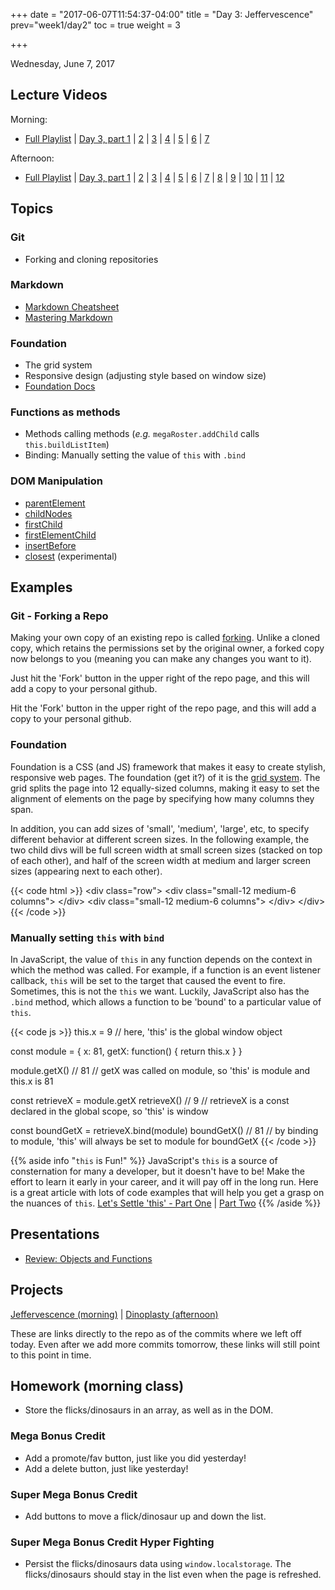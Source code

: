 +++
date = "2017-06-07T11:54:37-04:00"
title = "Day 3: Jeffervescence"
prev="week1/day2"
toc = true
weight = 3

+++

<date>Wednesday, June 7, 2017</date>

## Lecture Videos

Morning:

* [Full Playlist](https://www.youtube.com/playlist?list=PLuT2TqJuwaY9SEkynJl1LudbfzWqc4l84) | [Day 3, part 1]() | [2]() | [3]() | [4]() | [5]() | [6]() | [7]()

Afternoon:

* [Full Playlist](https://www.youtube.com/playlist?list=PLuT2TqJuwaY9uIH9AFDZUyfalE-tY8REa) | [Day 3, part 1]() | [2]() | [3]() | [4]() | [5]() | [6]() | [7]() | [8]() | [9]() | [10]() | [11]() | [12]()

## Topics

### Git
* Forking and cloning repositories

### Markdown

* [Markdown Cheatsheet](http://assemble.io/docs/Cheatsheet-Markdown.html)
* [Mastering Markdown](https://guides.github.com/features/mastering-markdown/)

### Foundation

* The grid system
* Responsive design (adjusting style based on window size)
* [Foundation Docs](http://foundation.zurb.com/sites/docs/)

### Functions as methods

* Methods calling methods (_e.g._ `megaRoster.addChild` calls `this.buildListItem`)
* Binding: Manually setting the value of `this` with `.bind`

### DOM Manipulation

* [parentElement](https://developer.mozilla.org/en-US/docs/Web/API/Node/parentElement)
* [childNodes](https://developer.mozilla.org/en-US/docs/Web/API/Node/childNodes)
* [firstChild](https://developer.mozilla.org/en-US/docs/Web/API/Node/firstChild)
* [firstElementChild](https://developer.mozilla.org/en-US/docs/Web/API/ParentNode/firstElementChild)
* [insertBefore](https://developer.mozilla.org/en-US/docs/Web/API/Node/insertBefore)
* [closest](https://developer.mozilla.org/en-US/docs/Web/API/Element/closest) (experimental)

## Examples

### Git - Forking a Repo

Making your own copy of an existing repo is called [forking](https://guides.github.com/activities/forking/).  Unlike a cloned copy, which retains the permissions set by the original owner, a forked copy now belongs to you (meaning you can make any changes you want to it).

Just hit the 'Fork' button in the upper right of the repo page, and this will add a copy to your personal github.

<div class="img github-fork-repo"><span>Hit the 'Fork' button in the upper right of the repo page, and this will add a copy to your personal github.</span></div>

### Foundation

Foundation is a CSS (and JS) framework that makes it easy to create stylish, responsive web pages.  The foundation (get it?) of it is the [grid system](http://foundation.zurb.com/grid.html).  The grid splits the page into 12 equally-sized columns, making it easy to set the alignment of elements on the page by specifying how many columns they span.

In addition, you can add sizes of 'small', 'medium', 'large', etc, to specify different behavior at different screen sizes.  In the following example, the two child divs will be full screen width at small screen sizes (stacked on top of each other), and half of the screen width at medium and larger screen sizes (appearing next to each other).

{{< code html >}}
&lt;div class=&quot;row&quot;&gt;
  &lt;div class=&quot;small-12 medium-6 columns&quot;&gt;
  &lt;/div&gt;
  &lt;div class=&quot;small-12 medium-6 columns&quot;&gt;
  &lt;/div&gt;
&lt;/div&gt;
{{< /code >}}

### Manually setting `this` with `bind`

In JavaScript, the value of `this` in any function depends on the context in which the method was called.  For example, if a function is an event listener callback, `this` will be set to the target that caused the event to fire.  Sometimes, this is not the `this` we want. Luckily, JavaScript also has the `.bind` method, which allows a function to be 'bound' to a particular value of `this`.

{{< code js >}}
this.x = 9        // here, 'this' is the global window object

const module = {
  x: 81,
  getX: function() {
    return this.x
  }
}

module.getX()     // 81
// getX was called on module, so 'this' is module and this.x is 81

const retrieveX = module.getX
retrieveX()       // 9
// retrieveX is a const declared in the global scope, so 'this' is window

const boundGetX = retrieveX.bind(module)
boundGetX()       // 81
// by binding to module, 'this' will always be set to module for boundGetX
{{< /code >}}

{{% aside info "`this` is Fun!" %}}
JavaScript's `this` is a source of consternation for many a developer, but it doesn't have to be!  Make the effort to learn it early in your career, and it will pay off in the long run.  Here is a great article with lots of code examples that will help you get a grasp on the nuances of `this`.  [Let's Settle 'this' - Part One](https://medium.com/@nashvail/lets-settle-this-part-one-ef36471c7d97) | [Part Two](https://medium.com/@nashvail/lets-settle-this-part-two-2d68e6cb7dba)
{{% /aside %}}

## Presentations

* [Review: Objects and Functions](/03-review-objects-and-functions.pdf)

## Projects
[Jeffervescence (morning)](https://github.com/xtbc17s2/jeffervescence/tree/f55636b0c73de7469f17b659fcde8f4f5416aa8a) | [Dinoplasty (afternoon)](https://github.com/xtbc17s2/dinoplasty/tree/a3e44eaef9a01b840aafb43ce37e64b05eb9a739)

These are links directly to the repo as of the commits where we left off today. Even after we add more commits tomorrow, these links will still point to this point in time.

## Homework (morning class)

* Store the flicks/dinosaurs in an array, as well as in the DOM.

### Mega Bonus Credit

* Add a promote/fav button, just like you did yesterday!
* Add a delete button, just like yesterday!

### Super Mega Bonus Credit

* Add buttons to move a flick/dinosaur up and down the list.

### Super Mega Bonus Credit Hyper Fighting

* Persist the flicks/dinosaurs data using `window.localstorage`.  The flicks/dinosaurs should stay in the list even when the page is refreshed.
